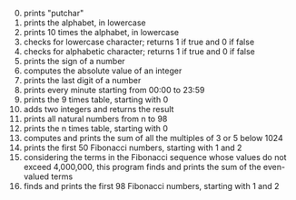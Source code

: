 0. prints "putchar"
1. prints the alphabet, in lowercase
2. prints 10 times the alphabet, in lowercase
3. checks for lowercase character; returns 1 if true and 0 if false
4. checks for alphabetic character; returns 1 if true and 0 if false
5. prints the sign of a number
6. computes the absolute value of an integer
7. prints the last digit of a number
8. prints every minute starting from 00:00 to 23:59
9. prints the 9 times table, starting with 0
10. adds two integers and returns the result
11. prints all natural numbers from n to 98
12. prints the n times table, starting with 0
13. computes and prints the sum of all the multiples of 3 or 5 below 1024
14. prints the first 50 Fibonacci numbers, starting with 1 and 2
15. considering the terms in the Fibonacci sequence whose values do not exceed 4,000,000, this program finds and prints the sum of the even-valued terms
16. finds and prints the first 98 Fibonacci numbers, starting with 1 and 2
